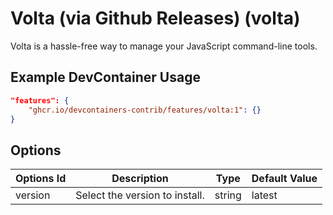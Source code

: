 
# Volta (via Github Releases) (volta)

Volta is a hassle-free way to manage your JavaScript command-line tools.

## Example DevContainer Usage

```json
"features": {
    "ghcr.io/devcontainers-contrib/features/volta:1": {}
}
```

## Options

| Options Id | Description | Type | Default Value |
|-----|-----|-----|-----|
| version | Select the version to install. | string | latest |


